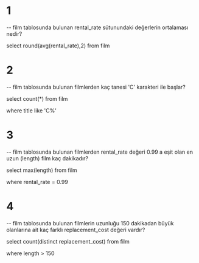# 1
-- film tablosunda bulunan rental_rate sütunundaki değerlerin ortalaması nedir?

 select round(avg(rental_rate),2) from film 
 
# 2
-- film tablosunda bulunan filmlerden kaç tanesi 'C' karakteri ile başlar?

select count(*) from film

where title like 'C%'

# 3
-- film tablosunda bulunan filmlerden rental_rate değeri 0.99 a eşit olan en uzun (length) film kaç dakikadır?

select max(length) from film

where rental_rate = 0.99

# 4
-- film tablosunda bulunan filmlerin uzunluğu 150 dakikadan büyük olanlarına ait kaç farklı replacement_cost değeri vardır?

select count(distinct replacement_cost) from film

where length > 150
